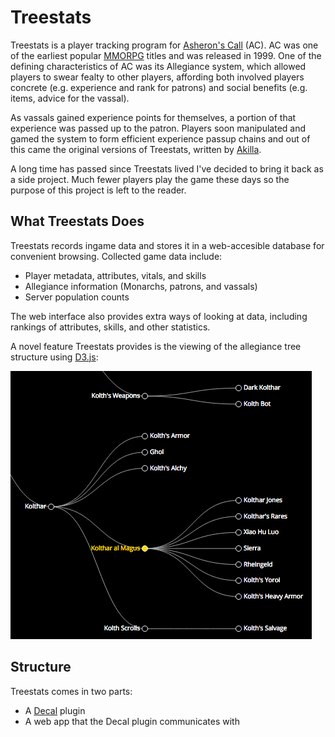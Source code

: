 # Treestats

Treestats is a player tracking program for [Asheron's Call](http://www.asheronscall.com/) (AC). AC was one of the earliest popular [MMORPG](http://en.wikipedia.org/wiki/Massively_multiplayer_online_role-playing_game) titles and was released in 1999. One of the defining characteristics of AC was its Allegiance system, which allowed players to swear fealty to other players, affording both involved players concrete (e.g. experience and rank for patrons) and social benefits (e.g. items, advice for the vassal).

As vassals gained experience points for themselves, a portion of that experience was passed up to the patron. Players soon manipulated and gamed the system to form efficient experience passup chains and out of this came the original versions of Treestats, written by [Akilla](http://www.akilla.net/).

A long time has passed since Treestats lived I've decided to bring it back as a side project. Much fewer players play the game these days so the purpose of this project is left to the reader.


## What Treestats Does

Treestats records ingame data and stores it in a web-accesible database for convenient browsing. Collected game data include:

- Player metadata, attributes, vitals, and skills
- Allegiance information (Monarchs, patrons, and vassals)
- Server population counts

The web interface also provides extra ways of looking at data, including rankings of attributes, skills, and other statistics.

A novel feature Treestats provides is the viewing of the allegiance tree structure using [D3.js](http://d3js.org):

![Allegiance tree viewer](docs/tree.png)

## Structure

Treestats comes in two parts:

- A [Decal](http://www.decaldev.com/) plugin
- A web app that the Decal plugin communicates with